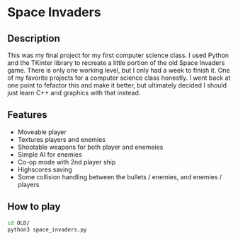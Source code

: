# Space Invaders

## Description
This was my final project for my first computer science class. I used Python and the TKinter library to recreate a little portion of the old Space Invaders game. There is only one working level, but I only had a week to finish it. One of my favorite projects for a computer science class honestly. I went back at one point to fefactor this and make it better, but ultimately decided I should just learn C++ and graphics with that instead.

## Features
- Moveable player
- Textures players and enemies
- Shootable weapons for both player and enemeies
- Simple AI for enemies
- Co-op mode with 2nd player ship
- Highscores saving
- Some collision handling between the bullets / enemies, and enemies / players

## How to play
```sh
cd OLD/
python3 space_invaders.py
```

